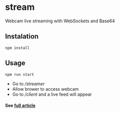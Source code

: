 # stream
Webcam live streaming with WebSockets and Base64
## Instalation
```text
npm install
```
## Usage
```text
npm run start
```

- Go to */streamer*
- Allow brower to access webcam
- Go to */client* and a live feed will appear

#### See [full article](https://medium.com/@alexcambose/webcam-live-streaming-with-websockets-and-base64-64b1b4992db8)
